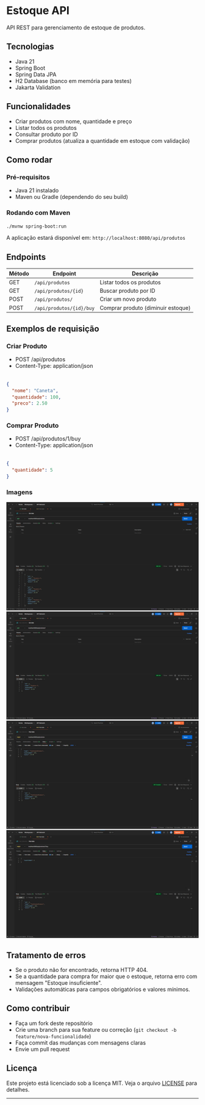 
# Estoque API

API REST para gerenciamento de estoque de produtos.

## Tecnologias

- Java 21
- Spring Boot
- Spring Data JPA
- H2 Database (banco em memória para testes)
- Jakarta Validation

## Funcionalidades

- Criar produtos com nome, quantidade e preço
- Listar todos os produtos
- Consultar produto por ID
- Comprar produtos (atualiza a quantidade em estoque com validação)

## Como rodar

### Pré-requisitos

- Java 21 instalado
- Maven ou Gradle (dependendo do seu build)

### Rodando com Maven

```bash
./mvnw spring-boot:run
```

A aplicação estará disponível em: `http://localhost:8080/api/produtos`

## Endpoints

| Método | Endpoint                     | Descrição                          |
|--------|------------------------------|------------------------------------|
| GET    | `/api/produtos`              | Listar todos os produtos           |
| GET   | `/api/produtos/{id}`          | Buscar produto por ID              |
| POST    | `/api/produtos/`            | Criar um novo produto              |
| POST   | `/api/produtos/{id}/buy`     | Comprar produto (diminuir estoque) |

## Exemplos de requisição

### Criar Produto

- POST /api/produtos
- Content-Type: application/json
```json

{
  "nome": "Caneta",
  "quantidade": 100,
  "preco": 2.50
}
```

### Comprar Produto

- POST /api/produtos/1/buy
- Content-Type: application/json
```json

{
  "quantidade": 5
}
```

### Imagens

![Lista de produtos](imagens/List-Products.jpeg)
![Pesquisa de produto por ID](imagens/List-Product-ID.jpeg)
![Criação de produtos](imagens/Create-Product.jpeg)
![Compra de produto](imagens/Buy-Product.jpeg)

## Tratamento de erros

- Se o produto não for encontrado, retorna HTTP 404.
- Se a quantidade para compra for maior que o estoque, retorna erro com mensagem "Estoque insuficiente".
- Validações automáticas para campos obrigatórios e valores mínimos.

## Como contribuir

- Faça um fork deste repositório
- Crie uma branch para sua feature ou correção (`git checkout -b feature/nova-funcionalidade`)
- Faça commit das mudanças com mensagens claras
- Envie um pull request

## Licença

Este projeto está licenciado sob a licença MIT. Veja o arquivo [LICENSE](LICENSE) para detalhes.

---
